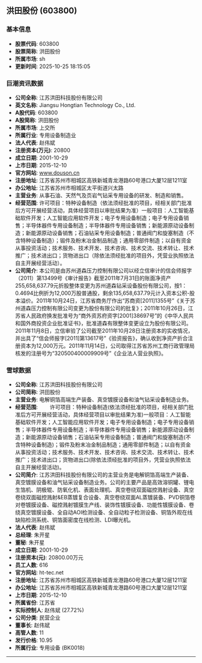 ## 洪田股份 (603800)

### 基本信息

- **股票代码**: 603800
- **股票简称**: 洪田股份
- **所属市场**: sh
- **更新时间**: 2025-10-25 18:15:05

### 巨潮资讯数据

- **公司全称**: 江苏洪田科技股份有限公司
- **英文名称**: Jiangsu Hongtian Technology Co., Ltd.
- **A股代码**: 603800
- **A股简称**: 洪田股份
- **所属市场**: 上交所
- **所属行业**: 专用设备制造业
- **法人代表**: 赵伟斌
- **注册资本(万元)**: 20800
- **成立日期**: 2001-10-29
- **上市日期**: 2015-12-10
- **官方网站**: www.douson.cn
- **注册地址**: 江苏省苏州市相城区高铁新城青龙港路60号港口大厦12层1211室
- **办公地址**: 江苏省苏州市相城区太平街道兴太路
- **主营业务**: 从事石油、天然气及页岩气钻采专用设备的研发、制造和销售。
- **经营范围**: 许可项目：特种设备制造（依法须经批准的项目，经相关部门批准后方可开展经营活动，具体经营项目以审批结果为准）一般项目：人工智能基础软件开发；人工智能应用软件开发；电子专用设备制造；电子专用设备销售；半导体器件专用设备制造；半导体器件专用设备销售；新能源原动设备制造；新能源原动设备销售；石油钻采专用设备制造；普通阀门和旋塞制造（不含特种设备制造）；锻件及粉末冶金制品制造；通用零部件制造；以自有资金从事投资活动；技术服务、技术开发、技术咨询、技术交流、技术转让、技术推广；技术进出口；货物进出口（除依法须经批准的项目外，凭营业执照依法自主开展经营活动）。
- **公司简介**: 本公司是由苏州道森压力控制有限公司以经立信审计的信会师报字（2011）第13499号《审计报告》截至2011年7月31日的账面净资产255,658,637.79元折股整体变更为苏州道森钻采设备股份有限公司，按1：0.4694比例折为12,000万股普通股，剩余135,658,637.79元计入资本公积-股本溢价。2011年10月24日，江苏省商务厅作出“苏商资[2011]1355号”《关于苏州道森压力控制有限公司变更为股份有限公司的批复》；2011年10月26日，江苏省人民政府换发批准号为“商外资苏府资字[2001]38697号”的《中华人民共和国外商投资企业批准证书》，批准道森有限整体变更设立为股份有限公司。2011年11月8日，立信审验了公司截至2011年10月28日注册资本的实收情况，并出具了“信会师报字[2011]第13617号”《验资报告》，确认收到净资产折合注册资本为12,000万元。2011年11月14日，公司取得江苏省苏州工商行政管理局核发的注册号为“320500400009909号”《企业法人营业执照》。

### 雪球数据

- **公司全称**: 江苏洪田科技股份有限公司
- **公司简称**: 洪田股份
- **主营业务**: 电解铜箔高端生产装备、真空镀膜设备和油气钻采设备制造业务。
- **经营范围**: 　　许可项目：特种设备制造(依法须经批准的项目，经相关部门批准后方可开展经营活动，具体经营项目以审批结果为准)一般项目：人工智能基础软件开发；人工智能应用软件开发；电子专用设备制造；电子专用设备销售；半导体器件专用设备制造；半导体器件专用设备销售；新能源原动设备制造；新能源原动设备销售；石油钻采专用设备制造；普通阀门和旋塞制造(不含特种设备制造)；锻件及粉末冶金制品制造；通用零部件制造；以自有资金从事投资活动；技术服务、技术开发、技术咨询、技术交流、技术转让、技术推广；技术进出口；货物进出口(除依法须经批准的项目外，凭营业执照依法自主开展经营活动)。
- **公司简介**: 江苏洪田科技股份有限公司的主营业务是电解铜箔高端生产装备、真空镀膜设备和油气钻采设备制造业务。公司的主要产品是高效溶铜罐、锂电生箔机、阴极辊、防氧化机、表面处理机、真空卷绕双面磁控溅射设备、真空卷绕双面磁控溅射&EB蒸镀复合设备、真空卷绕双面AL蒸镀装备、PVD铜箔卷对卷镀膜设备、磁控溅射镀膜生产线、装饰性镀膜设备、功能性镀膜设备、卷绕真空镀膜设备、全自动AOI检测设备、全自动粒子检测设备、铜箔外观在线缺陷检测系统、铜箔面密度在线检测、LDI曝光机。
- **法人代表**: 赵伟斌
- **总经理**: 朱开星
- **董秘**: 朱开星
- **成立日期**: 2001-10-29
- **注册资本(元)**: 20800.00万元
- **员工人数**: 616
- **官方网站**: ht-tec.net
- **注册地址**: 江苏省苏州市相城区高铁新城青龙港路60号港口大厦12层1211室
- **办公地址**: 江苏省苏州市相城区高铁新城青龙港路60号港口大厦12层1211室
- **上市日期**: 2015-12-10
- **所属省份**: 江苏省
- **实际控制人**: 赵伟斌 (27.72%)
- **公司分类**: 民营企业
- **董事长**: 赵伟斌
- **高管人数**: 11
- **发行价格**: 10.95
- **所属行业**: 专用设备 (BK0018)

---